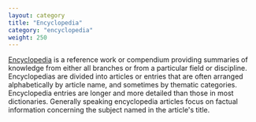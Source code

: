 ```yaml
---
layout: category
title: "Encyclopedia"
category: "encyclopedia"
weight: 250
---
```


[Encyclopedia](https://en.wikipedia.org/wiki/Encyclopedia) is a reference work or compendium providing summaries of knowledge from either all branches or from a particular field or discipline. Encyclopedias are divided into articles or entries that are often arranged alphabetically by article name, and sometimes by thematic categories. Encyclopedia entries are longer and more detailed than those in most dictionaries. Generally speaking encyclopedia articles focus on factual information concerning the subject named in the article's title.
